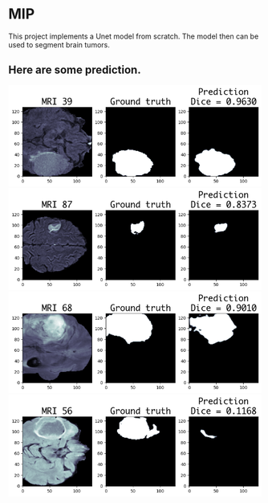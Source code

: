 # MIP

This project implements a Unet model from scratch. The model then can be used to segment brain tumors.

## Here are some prediction.
![](samples/1.png)
![](samples/2.png)
![](samples/3.png)
![](samples/4.png)
